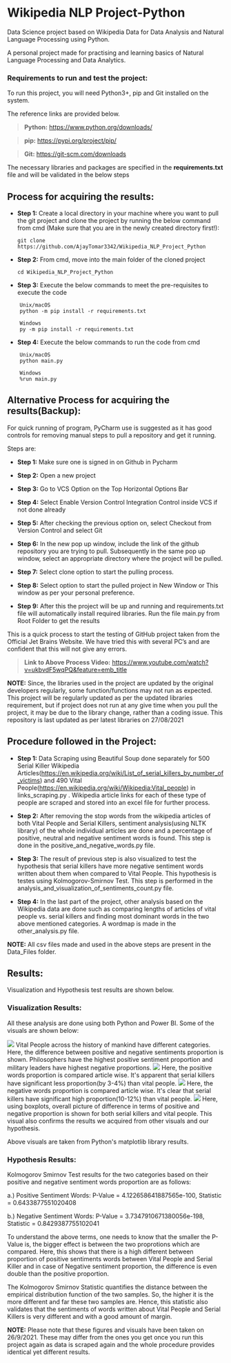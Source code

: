 # Wikipedia NLP Project-Python
Data Science project based on Wikipedia Data for Data Analysis and Natural Language Processing using Python. 

A personal project made for practising and learning basics of Natural Language Processing and Data Analytics. 

### Requirements to run and test the project:

To run this project, you will need Python3+, pip and Git installed on the system. 

The reference links are provided below.

> **Python:**
  https://www.python.org/downloads/
  
> **pip:**
  https://pypi.org/project/pip/

> **Git:**
  https://git-scm.com/downloads
	
The necessary libraries and packages are specified in the **requirements.txt** file and will be validated in the below steps


## Process for acquiring the results: 

  * **Step 1:**
  Create a local directory in your machine where you want to pull the git project and clone the project by running the below command from cmd 
  (Make sure that you are in the newly created directory first!):
  
  	```git clone https://github.com/AjayTomar3342/Wikipedia_NLP_Project_Python```

  * **Step 2:**
  From cmd, move into the main folder of the cloned project
  
 	 ```cd Wikipedia_NLP_Project_Python```

  * **Step 3:**
  Execute the below commands to meet the pre-requisites to execute the code
  
  ```  	
      Unix/macOS
      python -m pip install -r requirements.txt

      Windows
      py -m pip install -r requirements.txt
  ```

  
  * **Step 4:**
  Execute the below commands to run the code from cmd
  
  ``` 
      Unix/macOS
      python main.py

      Windows
      %run main.py
  ```
  
  
## Alternative Process for acquiring the results(Backup):

For quick running of program, PyCharm use is suggested as it has good controls for removing manual steps to pull a repository and get it running.

Steps are:

  * **Step 1:**
  Make sure one is signed in on Github in Pycharm
  
  * **Step 2:**
  Open a new project
  
  * **Step 3:**
  Go to VCS Option on the Top Horizontal Options Bar
  
  * **Step 4:**
  Select Enable Version Control Integration Control inside VCS if not done already
  
  * **Step 5:**
  After checking the previous option on, select Checkout from Version Control and select Git
  
  * **Step 6:**
  In the new pop up window, include the link of the github repository you are trying to pull.
  Subsequently in the same pop up window, select an appropriate directory where the  project will be pulled.
  
  * **Step 7:**
  Select clone option to start the pulling process.
  
  * **Step 8:**
  Select option to start the pulled project in New Window or This window as per your personal preference.
  
  * **Step 9:**
  After this the project will be up and running and requirements.txt file will automatically install required libraries. Run the file main.py from Root Folder to get the results

This is a quick process to start the testing of GitHub project taken from the Official Jet Brains Website. We have tried this with several PC’s and are confident that this will not give any errors.

> **Link to Above Process Video:**
  https://www.youtube.com/watch?v=ukbvdF5wqPQ&feature=emb_title
  
  
  **NOTE:** 
Since, the libraries used in the project are updated by the original developers regularly, some function/functions may not run as expected. This project will be regularly updated as per the updated libraries requirement, but if project does not run at any give time when you pull the project, it may be due to the library change, rather than a coding issue. This repository is last updated as per latest libraries on 27/08/2021

## Procedure followed in the Project:

   * **Step 1:**
   Data Scraping using Beautiful Soup done separately for 500 Serial Killer Wikipedia Articles(https://en.wikipedia.org/wiki/List_of_serial_killers_by_number_of_victims) and 490 Vital People(https://en.wikipedia.org/wiki/Wikipedia:Vital_people) in links_scraping.py . Wikipedia article links for each of these type of people are scraped and stored into an excel file for further process. 
   
   * **Step 2:**
   After removing the stop words from the wikipedia articles of both Vital People and Serial Killers, sentiment analysis(using NLTK library) of the whole individual articles are done and a percentage of positive, neutral and negative sentiment words is found. This step is done in the positive_and_negative_words.py file. 
   
   * **Step 3:**
   The result of previous step is also visualized to test the hypothesis that serial killers have more negative sentiment words written about them when compared to Vital People. This hypothesis is testes using Kolmogorov-Smirnov Test. This step is performed in the analysis_and_visualization_of_sentiments_count.py file. 
  
   * **Step 4:**
   In the last part of the project, other analysis based on the Wikipedia data are done such as comparing lengths of articles of vital people vs. serial killers and finding most dominant words in the two above mentioned categories. A wordmap is made in the other_analysis.py file.  

  **NOTE:** 
All csv files made and used in the above steps are present in the Data_Files folder.

## Results:

Visualization and Hypothesis test results are shown below. 

### Visualization Results: 

All these analysis are done using both Python and Power BI. Some of the visuals are shown below: 

<img src="Results/Project_1.PNG"> 
Vital People across the history of mankind have different categories. Here, the difference between positive and negative sentiments proportion is shown. Philosophers have the highest positive sentiment proportion and military leaders have highest negative proportions. 
<img src="Results/Project_2.PNG"> 
Here, the positive words proportion is compared article wise. It's apparent that serial killers have significant less proportion(by 3-4%) than vital people. 
<img src="Results/Project_3.PNG">
Here, the negative words proportion is compared article wise. It's clear that serial killers have significant high proportion(10-12%) than vital people. 
<img src="Results/Project_4.PNG">
Here, using boxplots, overall picture of difference in terms of positive and negative proportion is shown for both serial killers and vital people. This visual also confirms the results we acquired from other visuals and our hypothesis.

Above visuals are taken from Python's matplotlib library results. 

### Hypothesis Results:

Kolmogorov Smirnov Test results for the two categories based on their positive and negative sentiment words proportion are as follows:  

a.) Positive Sentiment Words: P-Value = 4.122658641887565e-100, Statistic = 0.6433877551020408

b.) Negative Sentiment Words: P-Value = 3.7347910671380056e-198, Statistic = 0.8429387755102041

To understand the above terms, one needs to know that the smaller the P-Value is, the bigger effect is between the two proprotions which are compared. Here, this shows that there is a high different between proportion of positive sentiments words between Vital People and Serial Killer and in case of Negative sentiment proportion, the difference is even double than the positive proportion. 

The Kolmogorov Smirnov Statistic quantifies the distance between the empirical distribution function of the two samples. So, the higher it is the more different and far these two samples are. Hence, this statistic also validates that the sentiments of words written about Vital People and Serial Killers is very different and with a good amount of margin.  

  **NOTE:** 
Please note that these figures and visuals have been taken on 26/9/2021. These may differ from the ones you get once you run this project again as data is scraped again and the whole procedure provides identical yet different results.  




